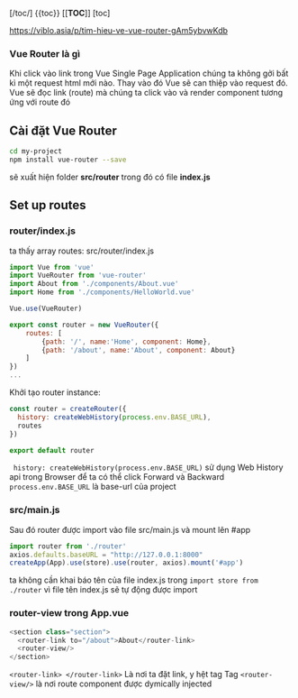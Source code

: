 [/toc/] 
{{toc}} 
[[__TOC__]] 
[toc]


https://viblo.asia/p/tim-hieu-ve-vue-router-gAm5ybvwKdb

### Vue Router là gì
Khi click vào link trong Vue Single Page Application chúng ta không gởi bất kì một request html mới nào. Thay vào đó Vue sẽ can thiệp vào request đó. Vue sẽ đọc link (route) mà chúng ta click vào và render component tương ứng với route đó
## Cài đặt Vue Router

```bash
cd my-project
npm install vue-router --save
```

sẽ xuất hiện folder **src/router** trong đó có file **index.js** 

## Set up routes

### router/index.js
ta thấy array routes:
src/router/index.js
```javascript
import Vue from 'vue'
import VueRouter from 'vue-router'
import About from './components/About.vue'
import Home from './components/HelloWorld.vue'

Vue.use(VueRouter)

export const router = new VueRouter({
    routes: [
        {path: '/', name:'Home', component: Home},
        {path: '/about', name:'About', component: About}
    ]
})
...
```

Khởi tạo router instance:
```javascript
const router = createRouter({
  history: createWebHistory(process.env.BASE_URL),
  routes
})

export default router
```

``` history: createWebHistory(process.env.BASE_URL)```  sử dụng Web History api trong Browser để ta có thể click Forward và Backward `process.env.BASE_URL` là base-url của project
### src/main.js
Sau đó router được import vào file src/main.js và mount lên #app
```javascript
import router from './router'
axios.defaults.baseURL = "http://127.0.0.1:8000"
createApp(App).use(store).use(router, axios).mount('#app')
```
ta không cần khai báo tên của file index.js trong `import store from ./router` vì file tên index.js sẽ tự động được import

### router-view trong App.vue

```javascript
<section class="section">
  <router-link to="/about">About</router-link>
  <router-view/>
</section>
```

`<router-link> </router-link>` Là nơi ta đặt link, y hệt <a> tag
Tag `<router-view/>` là nơi route component được dymically injected 